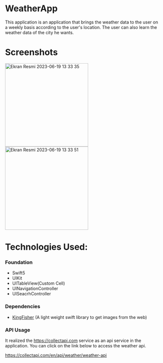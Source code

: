 # WeatherApp
This application is an application that brings the weather data to the user on a weekly basis according to the user's location. The user can also learn the weather data of the city he wants.
# Screenshots
<img width="272" alt="Ekran Resmi 2023-06-19 13 33 35" src="https://github.com/Engin-Ozlem/WeatherApp/assets/63121730/271ac036-e752-4e63-b2ea-cef8daace76f">
<img width="272" alt="Ekran Resmi 2023-06-19 13 33 51" src="https://github.com/Engin-Ozlem/WeatherApp/assets/63121730/cd2779ef-eee3-464c-a348-4e8d8f82c2bb">

# Technologies Used:
### Foundation
- Swift5
- UIKit
- UITableView(Custom Cell)
- UINavigationController
- UISeacrhController
### Dependencies
- [KingFisher](https://github.com/onevcat/Kingfisher) (A light weight swift library to get images from the web) 
### API Usage
It realized the https://collectapi.com service as an api service in the application. You can click on the link below to access the weather api.

https://collectapi.com/en/api/weather/weather-api
